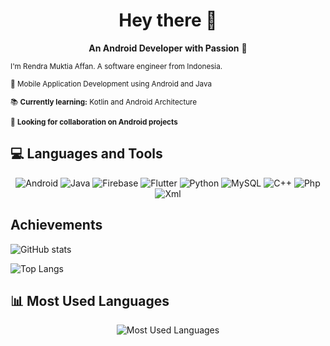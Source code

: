 <h1 align="center">Hey there 👋</h1>

<p align="center">
  <strong>An Android Developer with Passion</strong> 📱
</p>

<p>
  <small>I'm Rendra Muktia Affan. A software engineer from Indonesia.</small>
</p>

<p>
  <small>📱 Mobile Application Development using Android and Java</small>
</p>

<p>
  <small>📚 <strong>Currently learning:</strong> Kotlin and Android Architecture</small>
</p>

<p>
  <small>🤝 <strong>Looking for collaboration on Android projects</strong></small>
</p>

## 💻 Languages and Tools

<p align="center">
  <img src="https://img.shields.io/badge/Android-3DDC84?style=for-the-badge&logo=android&logoColor=white" alt="Android"/>
  <img src="https://img.shields.io/badge/Java-007396?style=for-the-badge&logo=java&logoColor=white" alt="Java"/>
  <img src="https://img.shields.io/badge/Firebase-FFCA28?style=for-the-badge&logo=firebase&logoColor=black" alt="Firebase"/>
  <img src="https://img.shields.io/badge/Flutter-02569B?style=for-the-badge&logo=flutter&logoColor=white" alt="Flutter"/>
  <img src="https://img.shields.io/badge/Python-3776AB?style=for-the-badge&logo=python&logoColor=white" alt="Python"/>
  <img src="https://img.shields.io/badge/MySQL-4479A1?style=for-the-badge&logo=mysql&logoColor=white" alt="MySQL"/>
  <img src="https://img.shields.io/badge/C++-00599C?style=for-the-badge&logo=cplusplus&logoColor=white" alt="C++"/>
  <img src="https://img.shields.io/badge/Php-00599C?style=for-the-badge&logo=cplusplus&logoColor=white" alt="Php"/>
  <img src="https://img.shields.io/badge/Xml-00599C?style=for-the-badge&logo=cplusplus&logoColor=white" alt="Xml"/>
</p>

## Achievements

![GitHub stats](https://github-readme-stats.vercel.app/api?username=yourusername&show_icons=true&theme=radical)

![Top Langs](https://github-readme-stats.vercel.app/api/top-langs/?username=yourusername&layout=compact)

## 📊 Most Used Languages

<p align="center">
  <img src="https://github-readme-stats.vercel.app/api/top-langs/?username=Leshoraa&layout=compact&theme=tokyonight" alt="Most Used Languages"/>
</p>
